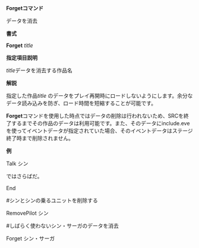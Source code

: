 **Forgetコマンド**

データを消去

**書式**

**Forget** *title*

**指定項目説明**

*title*データを消去する作品名

**解説**

指定した作品*title* のデータをプレイ再開時にロードしないようにします。余分なデータ読み込みを防ぎ、ロード時間を短縮することが可能です。

**Forget**コマンドを使用した時点ではデータの削除は行われないため、SRCを終了するまでその作品のデータは利用可能です。また、そのデータにinclude.eveを使ってイベントデータが指定されていた場合、そのイベントデータはステージ終了時まで削除されません。

**例**

Talk シン

ではさらばだ。

End

#シンとシンの乗るユニットを削除する

RemovePilot シン

#しばらく使わないシン・サーガのデータを消去

Forget シン・サーガ

